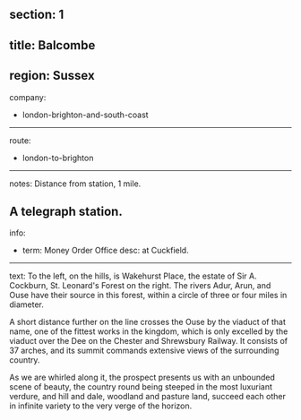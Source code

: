 section: 1
----
title: Balcombe
----
region: Sussex
----
company:
- london-brighton-and-south-coast
----
route:
- london-to-brighton
----
notes: Distance from station, 1 mile.

A telegraph station.
----
info:
- term: Money Order Office
  desc: at Cuckfield.
----
text: To the left, on the hills, is Wakehurst Place, the estate of Sir A. Cockburn, St. Leonard's Forest on the right. The rivers Adur, Arun, and Ouse have their source in this forest, within a circle of three or four miles in diameter.

A short distance further on the line crosses the Ouse by the viaduct of that name, one of the fittest works in the kingdom, which is only excelled by the viaduct over the Dee on the Chester and Shrewsbury Railway. It consists of 37 arches, and its summit commands extensive views of the surrounding country.

As we are whirled along it, the prospect presents us with an unbounded scene of beauty, the country round being steeped in the most luxuriant verdure, and hill and dale, woodland and pasture land, succeed each other in infinite variety to the very verge of the horizon.
